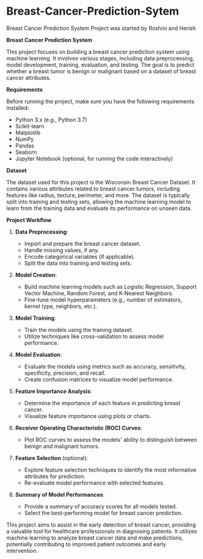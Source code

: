 # Breast-Cancer-Prediction-Sytem

Breast Cancer Prediction System Project was started by Roshini and Herish

 **Breast Cancer Prediction System**

This project focuses on building a breast cancer prediction system using machine learning. It involves various stages, including data preprocessing, model development, training, evaluation, and testing. The goal is to predict whether a breast tumor is benign or malignant based on a dataset of breast cancer attributes.

**Requirements**

Before running the project, make sure you have the following requirements installed:

- Python 3.x (e.g., Python 3.7)
- Scikit-learn
- Matplotlib
- NumPy
- Pandas
- Seaborn
- Jupyter Notebook (optional, for running the code interactively)

**Dataset**

The dataset used for this project is the Wisconsin Breast Cancer Dataset. It contains various attributes related to breast cancer tumors, including features like radius, texture, perimeter, and more. The dataset is typically split into training and testing sets, allowing the machine learning model to learn from the training data and evaluate its performance on unseen data.

**Project Workflow**

1. **Data Preprocessing**:
   - Import and prepare the breast cancer dataset.
   - Handle missing values, if any.
   - Encode categorical variables (if applicable).
   - Split the data into training and testing sets.

2. **Model Creation**:
   - Build machine learning models such as Logistic Regression, Support Vector Machine, Random Forest, and K-Nearest Neighbors.
   - Fine-tune model hyperparameters (e.g., number of estimators, kernel type, neighbors, etc.).

3. **Model Training**:
   - Train the models using the training dataset.
   - Utilize techniques like cross-validation to assess model performance.

4. **Model Evaluation**:
   - Evaluate the models using metrics such as accuracy, sensitivity, specificity, precision, and recall.
   - Create confusion matrices to visualize model performance.

5. **Feature Importance Analysis**:
   - Determine the importance of each feature in predicting breast cancer.
   - Visualize feature importance using plots or charts.

6. **Receiver Operating Characteristic (ROC) Curves**:
   - Plot ROC curves to assess the models' ability to distinguish between benign and malignant tumors.

7. **Feature Selection** (optional):
   - Explore feature selection techniques to identify the most informative attributes for prediction.
   - Re-evaluate model performance with selected features.

8. **Summary of Model Performances**:
   - Provide a summary of accuracy scores for all models tested.
   - Select the best-performing model for breast cancer prediction.

This project aims to assist in the early detection of breast cancer, providing a valuable tool for healthcare professionals in diagnosing patients. It utilizes machine learning to analyze breast cancer data and make predictions, potentially contributing to improved patient outcomes and early intervention.
